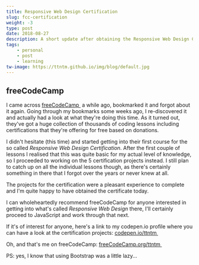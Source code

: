 ```yaml
---
title: Responsive Web Design Certification
slug: fcc-certification
weight: -3
type: post
date: 2018-08-27
description: A short update after obtaining the Responsive Web Design Certification on freeCodeCamp
tags: 
    - personal
    - post
    - learning
tw-image: https://ttntm.github.io/img/blog/default.jpg
---
```


## freeCodeCamp

I came across <a href="https://www.freecodecamp.org" rel="noopener" target="_blank">freeCodeCamp&nbsp;<i class="fas fa-external-link-alt fa-xs"></i></a> a while ago, bookmarked it and forgot about it again. Going through my bookmarks some weeks ago, I re-discovered it and actually had a look at what they're doing this time. As it turned out, they've got a huge collection of thousands of coding lessons including certifications that they're offering for free based on donations.

I didn't hesitate (this time) and started getting into their first course for the so called _Responsive Web Design Certification_. After the first couple of lessons I realised that this was quite basic for my actual level of knowledge, so I proceeded to working on the 5 certification projects instead. I still plan to catch up on all the individual lessons though, as there's certainly something in there that I forgot over the years or never knew at all.

The projects for the certification were a pleasant experience to complete and I'm quite happy to have obtained the certificate today.

I can wholeheartedly recommend freeCodeCamp for anyone interested in getting into what's called _Responsive Web Design_ there, I'll certainly proceed to JavaScript and work through that next.

If it's of interest for anyone, here's a link to my codepen.io profile where you can have a look at the certification projects: <a href="https://codepen.io/ttntm/" rel="noopener" target="_blank">codepen.io/ttntm&nbsp;<i class="fas fa-external-link-alt fa-xs"></i></a>

Oh, and that's me on freeCodeCamp: <a href="https://www.freecodecamp.org/ttntm" rel="noopener" target="_blank">freeCodeCamp.org/ttntm&nbsp;<i class="fas fa-external-link-alt fa-xs"></i></a>

PS: yes, I know that using Bootstrap was a little lazy...